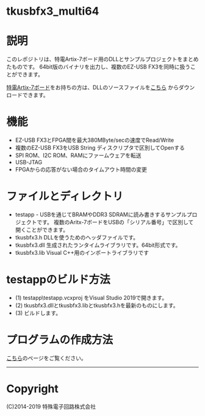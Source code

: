 # tkusbfx3_multi64

# 説明
このレポジトリは、特電Artix-7ボード用のDLLとサンプルプロジェクトをまとめたものです。
64bit版のバイナリを出力し、複数のEZ-USB FX3を同時に扱うことができます。



[特電Artix-7ボード](http://www.tokudenkairo.co.jp/art7/)をお持ちの方は、DLLのソースファイルを[こちら](https://www.tokudenkairo.co.jp/login2/getfile.php?target=ART764BITAPI) からダウンロードできます。

# 機能
+ EZ-USB FX3とFPGA間を最大380MByte/secの速度でRead/Write
+ 複数のEZ-USB FX3をUSB String ディスクリプタで区別してOpenする
+ SPI ROM、I2C ROM、RAMにファームウェアを転送
+ USB-JTAG
+ FPGAからの応答がない場合のタイムアウト時間の変更

# ファイルとディレクトリ
- testapp  - USBを通じてBRAMやDDR3 SDRAMに読み書きするサンプルプロジェクトです。
           複数のAritx-7ボードをUSBの「シリアル番号」で区別して開くことができます。
- tkusbfx3.h                    DLLを使うためのヘッダファイルです。
- tkusbfx3.dll                  生成されたランタイムライブラリです。64bit形式です。
- tkusbfx3.lib                  Visual C++用のインポートライブラリです

# testappのビルド方法
+ (1) testapp\testapp.vcxproj をVisual Studio 2019で開きます。
+ (2) tkusbfx3.dllとtkusbfx3.libとtkusbfx3.hを最新のものにします。
+ (3) ビルドします。

# プログラムの作成方法
[こちら](http://www.tokudenkairo.co.jp/art7/apiprog.html)のページをご覧ください。

---------------------

# Copyright 
(C)2014-2019 特殊電子回路株式会社
